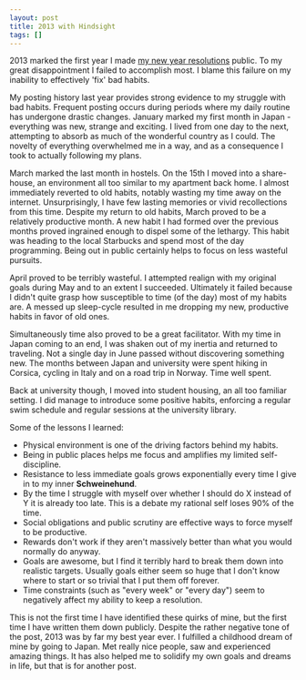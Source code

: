 ```yaml
---
layout: post
title: 2013 with Hindsight
tags: []
---
```


2013 marked the first year I made [my new year resolutions][1] public. To my great disappointment I failed to accomplish most. I blame this failure on my inability to effectively 'fix' bad habits.

My posting history last year provides strong evidence to my struggle with bad habits. Frequent posting occurs during periods where my daily routine has undergone drastic changes. January marked my first month in Japan - everything was new, strange and exciting. I lived from one day to the next, attempting to absorb as much of the wonderful country as I could. The novelty of everything overwhelmed me in a way, and as a consequence I took to actually following my plans.

March marked the last month in hostels. On the 15th I moved into a share-house, an environment all too similar to my apartment back home. I almost immediately reverted to old habits, notably wasting my time away on the internet. Unsurprisingly, I have few lasting memories or vivid recollections from this time. Despite my return to old habits, March proved to be a relatively productive month. A new habit I had formed over the previous months proved ingrained enough to dispel some of the lethargy. This habit was heading to the local Starbucks and spend most of the day programming. Being out in public certainly helps to focus on less wasteful pursuits.

April proved to be terribly wasteful. I attempted realign with my original goals during May and to an extent I succeeded. Ultimately it failed because I didn't quite grasp how susceptible to time (of the day) most of my habits are. A messed up sleep-cycle resulted in me dropping my new, productive habits in favor of old ones. 

Simultaneously time also proved to be a great facilitator. With my time in Japan coming to an end, I was shaken out of my inertia and returned to traveling. Not a single day in June passed without discovering something new. The months between Japan and university were spent hiking in Corsica, cycling in Italy and on a road trip in Norway. Time well spent. 

Back at university though, I moved into student housing, an all too familiar setting. I did manage to introduce some positive habits, enforcing a regular swim schedule and regular sessions at the university library.

Some of the lessons I learned:

- Physical environment is one of the driving factors behind my habits. 
- Being in public places helps me focus and amplifies my limited self-discipline. 
- Resistance to less immediate goals grows exponentially every time I give in to my inner __Schweinehund__.
- By the time I struggle with myself over whether I should do X instead of Y it is already too late. This is a debate my rational self loses 90% of the time.
- Social obligations and public scrutiny are effective ways to force myself to be productive.
- Rewards don't work if they aren't massively better than what you would normally do anyway. 
- Goals are awesome, but I find it terribly hard to break them down into realistic targets. Usually goals either seem so huge that I don't know where to start or so trivial that I put them off forever.
- Time constraints (such as "every week" or "every day") seem to negatively affect my ability to keep a resolution.

This is not the first time I have identified these quirks of mine, but the first time I have written them down publicly. Despite the rather negative tone of the post, 2013 was by far my best year ever. I fulfilled a childhood dream of mine by going to Japan. Met really nice people, saw and experienced amazing things. It has also helped me to solidify my own goals and dreams in life, but that is for another post.

[1]: /2013/01/04/resolutions-for-2013/